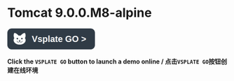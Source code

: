 # Tomcat 9.0.0.M8-alpine

<a href="https://www.vsplate.com/?docker-compose=https://github.com/vsplate/dcenvs/tomcat/9.0.0.M8-alpine"><img alt="VSPLATE GO" src="https://raw.githubusercontent.com/vsplate/images/master/vsgo_btn.png" width="200px"></a>

**Click the `VSPLATE GO` button to launch a demo online / 点击`VSPLATE GO`按钮创建在线环境**